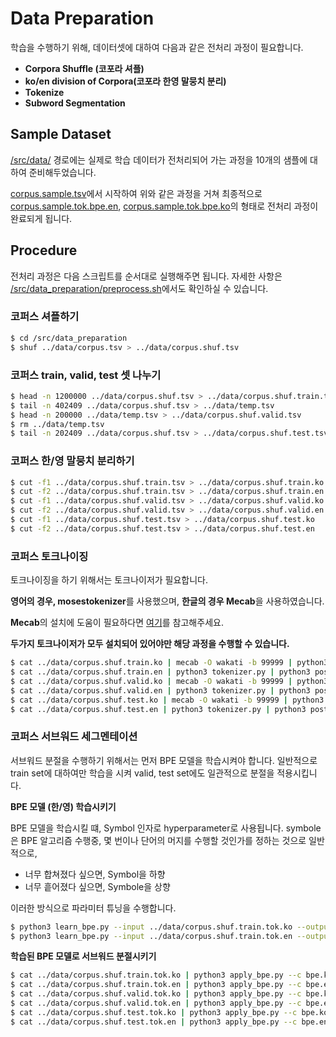 # Data Preparation

학습을 수행하기 위해, 데이터셋에 대하여 다음과 같은 전처리 과정이 필요합니다.

- **Corpora Shuffle (코포라 셔플)**
- **ko/en division of Corpora(코포라 한영 말뭉치 분리)**
- **Tokenize**
- **Subword Segmentation**



## Sample Dataset

[/src/data/](https://github.com/iml1111/machine-translation/tree/main/src/data) 경로에는 실제로 학습 데이터가 전처리되어 가는 과정을 10개의 샘플에 대하여 준비해두었습니다.

[corpus.sample.tsv](https://github.com/iml1111/machine-translation/blob/main/src/data/corpus.sample.tsv)에서 시작하여 위와 같은 과정을 거쳐 최종적으로 [corpus.sample.tok.bpe.en](https://github.com/iml1111/machine-translation/blob/main/src/data/corpus.sample.tok.bpe.en), [corpus.sample.tok.bpe.ko](https://github.com/iml1111/machine-translation/blob/main/src/data/corpus.sample.tok.bpe.ko)의 형태로 전처리 과정이 완료되게 됩니다.



## Procedure

전처리 과정은 다음 스크립트를 순서대로 실행해주면 됩니다. 자세한 사항은 [/src/data_preparation/preprocess.sh](https://github.com/iml1111/machine-translation/blob/main/src/data_preparation/preprocess.sh)에서도 확인하실 수 있습니다.



### 코퍼스 셔플하기

```bash
$ cd /src/data_preparation
$ shuf ../data/corpus.tsv > ../data/corpus.shuf.tsv
```

### 코퍼스 train, valid, test 셋 나누기

```bash
$ head -n 1200000 ../data/corpus.shuf.tsv > ../data/corpus.shuf.train.tsv
$ tail -n 402409 ../data/corpus.shuf.tsv > ../data/temp.tsv
$ head -n 200000 ../data/temp.tsv > ../data/corpus.shuf.valid.tsv
$ rm ../data/temp.tsv
$ tail -n 202409 ../data/corpus.shuf.tsv > ../data/corpus.shuf.test.tsv
```

### 코퍼스 한/영 말뭉치 분리하기

```bash
$ cut -f1 ../data/corpus.shuf.train.tsv > ../data/corpus.shuf.train.ko
$ cut -f2 ../data/corpus.shuf.train.tsv > ../data/corpus.shuf.train.en
$ cut -f1 ../data/corpus.shuf.valid.tsv > ../data/corpus.shuf.valid.ko
$ cut -f2 ../data/corpus.shuf.valid.tsv > ../data/corpus.shuf.valid.en
$ cut -f1 ../data/corpus.shuf.test.tsv > ../data/corpus.shuf.test.ko
$ cut -f2 ../data/corpus.shuf.test.tsv > ../data/corpus.shuf.test.en
```

### 코퍼스 토크나이징

토크나이징을 하기 위해서는 토크나이저가 필요합니다.

**영어의 경우, mosestokenizer**를 사용했으며, **한글의 경우 Mecab**을 사용하였습니다.

**Mecab**의 설치에 도움이 필요하다면 [여기](https://blog.naver.com/shino1025/222179854044)를 참고해주세요.

**두가지 토크나이저가 모두 설치되어 있어야만 해당 과정을 수행할 수 있습니다.**

```bash
$ cat ../data/corpus.shuf.train.ko | mecab -O wakati -b 99999 | python3 post_tokenize.py ../data/corpus.shuf.train.ko > ../data/corpus.shuf.train.tok.ko
$ cat ../data/corpus.shuf.train.en | python3 tokenizer.py | python3 post_tokenize.py ../data/corpus.shuf.train.en > ../data/corpus.shuf.train.tok.en
$ cat ../data/corpus.shuf.valid.ko | mecab -O wakati -b 99999 | python3 post_tokenize.py ../data/corpus.shuf.valid.ko > ../data/corpus.shuf.valid.tok.ko
$ cat ../data/corpus.shuf.valid.en | python3 tokenizer.py | python3 post_tokenize.py ../data/corpus.shuf.valid.en > ../data/corpus.shuf.valid.tok.en
$ cat ../data/corpus.shuf.test.ko | mecab -O wakati -b 99999 | python3 post_tokenize.py ../data/corpus.shuf.test.ko > ../data/corpus.shuf.test.tok.ko
$ cat ../data/corpus.shuf.test.en | python3 tokenizer.py | python3 post_tokenize.py ../data/corpus.shuf.test.en > ../data/corpus.shuf.test.tok.en
```

### 코퍼스 서브워드 세그멘테이션

서브워드 분절을 수행하기 위해서는 먼저 BPE 모델을 학습시켜야 합니다. 일반적으로 train set에 대하여만 학습을 시켜 valid, test set에도 일관적으로 분절을 적용시킵니다.

**BPE 모델 (한/영) 학습시키기**

BPE 모델을 학습시킬 떄, Symbol 인자로 hyperparameter로 사용됩니다. symbole은 BPE 알고리즘 수행중, 몇 번이나 단어의 머지를 수행할 것인가를 정하는 것으로 일반적으로,

- 너무 합쳐졌다 싶으면, Symbol을 하향
- 너무 흩어졌다 싶으면, Symbole을 상향

이러한 방식으로 파라미터 튜닝을 수행합니다.

```bash
$ python3 learn_bpe.py --input ../data/corpus.shuf.train.tok.ko --output bpe.ko.model --symbols 30000 --verbose
$ python3 learn_bpe.py --input ../data/corpus.shuf.train.tok.en --output bpe.en.model --symbols 50000 --verbose
```



**학습된 BPE 모델로 서브워드 분절시키기**

```bash
$ cat ../data/corpus.shuf.train.tok.ko | python3 apply_bpe.py --c bpe.ko.model > ../data/corpus.shuf.train.tok.bpe.ko
$ cat ../data/corpus.shuf.train.tok.en | python3 apply_bpe.py --c bpe.en.model > ../data/corpus.shuf.train.tok.bpe.en
$ cat ../data/corpus.shuf.valid.tok.ko | python3 apply_bpe.py --c bpe.ko.model > ../data/corpus.shuf.valid.tok.bpe.ko
$ cat ../data/corpus.shuf.valid.tok.en | python3 apply_bpe.py --c bpe.en.model > ../data/corpus.shuf.valid.tok.bpe.en
$ cat ../data/corpus.shuf.test.tok.ko | python3 apply_bpe.py --c bpe.ko.model > ../data/corpus.shuf.test.tok.bpe.ko
$ cat ../data/corpus.shuf.test.tok.en | python3 apply_bpe.py --c bpe.en.model > ../data/corpus.shuf.test.tok.bpe.en
```



